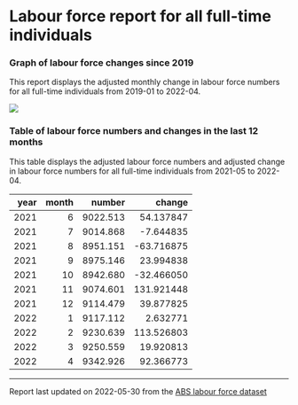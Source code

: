 Labour force report for all full-time individuals
================

### Graph of labour force changes since 2019

This report displays the adjusted monthly change in labour force numbers
for all full-time individuals from 2019-01 to 2022-04.

![](C:/Users/Erika/OneDrive/Desktop/git_repos/abs_labour_force_report/output/all_full-time_report_files/figure-gfm/unnamed-chunk-2-1.png)<!-- -->

### Table of labour force numbers and changes in the last 12 months

This table displays the adjusted labour force numbers and adjusted
change in labour force numbers for all full-time individuals from
2021-05 to 2022-04.

| year | month |   number |     change |
|-----:|------:|---------:|-----------:|
| 2021 |     6 | 9022.513 |  54.137847 |
| 2021 |     7 | 9014.868 |  -7.644835 |
| 2021 |     8 | 8951.151 | -63.716875 |
| 2021 |     9 | 8975.146 |  23.994838 |
| 2021 |    10 | 8942.680 | -32.466050 |
| 2021 |    11 | 9074.601 | 131.921448 |
| 2021 |    12 | 9114.479 |  39.877825 |
| 2022 |     1 | 9117.112 |   2.632771 |
| 2022 |     2 | 9230.639 | 113.526803 |
| 2022 |     3 | 9250.559 |  19.920813 |
| 2022 |     4 | 9342.926 |  92.366773 |

------------------------------------------------------------------------

Report last updated on 2022-05-30 from the [ABS labour force
dataset](https://www.abs.gov.au/statistics/labour/employment-and-unemployment/labour-force-australia/latest-release)
